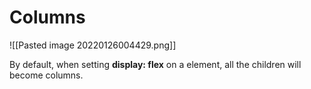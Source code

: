 # Columns
![[Pasted image 20220126004429.png]]

By default, when setting **display: flex** on a element, all the children will become columns.
